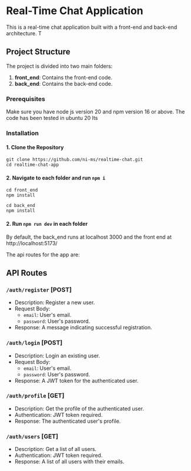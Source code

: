 # Real-Time Chat Application

This is a real-time chat application built with a front-end and back-end architecture. T

## Project Structure

The project is divided into two main folders:

1. **front_end**: Contains the front-end code.
2. **back_end**: Contains the back-end code.



### Prerequisites

Make sure you have node js version 20 and npm version 16 or above. The code has been tested in ubuntu 20 lts

### Installation

#### 1. Clone the Repository

```
git clone https://github.com/ni-ms/realtime-chat.git
cd realtime-chat-app
```


#### 2. Navigate to each folder and run ```npm i```
```
cd front_end
npm install
```
```
cd back_end
npm install
```


#### 2. Run ```npm run dev``` in each folder
By default, the back_end runs at localhost 3000 and the front end at http://localhost:5173/

The api routes for the app are:
## API Routes

### `/auth/register` [POST]
- Description: Register a new user.
- Request Body: 
  - `email`: User's email.
  - `password`: User's password.
- Response: A message indicating successful registration.

### `/auth/login` [POST]
- Description: Login an existing user.
- Request Body: 
  - `email`: User's email.
  - `password`: User's password.
- Response: A JWT token for the authenticated user.

### `/auth/profile` [GET]
- Description: Get the profile of the authenticated user.
- Authentication: JWT token required.
- Response: The authenticated user's profile.

### `/auth/users` [GET]
- Description: Get a list of all users.
- Authentication: JWT token required.
- Response: A list of all users with their emails.

